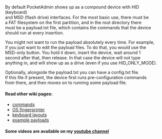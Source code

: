 By default PocketAdmin shows up as a compound device with HID (keyboard)  
and MSD (flash drive) interfaces. For the most basic use, there must be  
a FAT filesystem on the first partition, and in the root directory there  
must be a payload.txt file, which contains the commands that the device  
should run at every insertion.  
  
You might not want to run the payload absolutely every time. For example,  
if you just want to edit the payload files. To do that, you would use the  
MSD-only button. You hold it down, insert the device, wait around 1  
second after that, then release. In that case the device will not type  
anything in, and will show up as a drive (even if you use HID_ONLY_MODE).  
  
Optionally, alongside the payload.txt you can have a config.txt file.  
If this file if present, the device first runs pre-configuration commands  
from there, and then moves on to running some payload file.  
  
#### Read other wiki pages:  
* [commands](https://github.com/krakrukra/PocketAdmin/wiki/commands)  
* [OS fingerprinter](https://github.com/krakrukra/PocketAdmin/wiki/fingerprinter)  
* [keyboard layouts](https://github.com/krakrukra/PocketAdmin/wiki/layouts)  
* [example payloads](https://github.com/krakrukra/PocketAdmin/wiki/examples)  
  
#### Some videos are available on my [youtube channel](https://www.youtube.com/channel/UC8HZCV1vNmZvp7ci1vNmj7g)  
  
